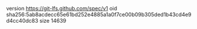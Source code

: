 version https://git-lfs.github.com/spec/v1
oid sha256:5ab8acdecc65e61bd252e4885a1a0f7ce00b09b305ded1b43cd4e9d4cc40dc83
size 14639
